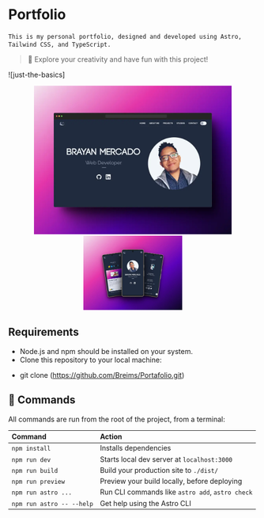 # Portfolio

```
This is my personal portfolio, designed and developed using Astro, Tailwind CSS, and TypeScript.
```
> 🚀 Explore your creativity and have fun with this project!

![just-the-basics]
<figure align="center">
  <img src="/public/assets/images/web.webp" alt="Web Screenshot" width="400"/>
  <img src="/public/assets/images/mobile.webp" alt="Mobile Screenshot" width="200"/>
</figure>

## Requirements

- Node.js and npm should be installed on your system.
- Clone this repository to your local machine:
* git clone (https://github.com/Breims/Portafolio.git)

## 🧞 Commands

All commands are run from the root of the project, from a terminal:

| Command                   | Action                                           |
| :------------------------ | :----------------------------------------------- |
| `npm install`             | Installs dependencies                            |
| `npm run dev`             | Starts local dev server at `localhost:3000`      |
| `npm run build`           | Build your production site to `./dist/`          |
| `npm run preview`         | Preview your build locally, before deploying     |
| `npm run astro ...`       | Run CLI commands like `astro add`, `astro check` |
| `npm run astro -- --help` | Get help using the Astro CLI                     |

